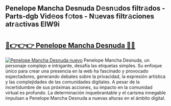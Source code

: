 ## Penelope Mancha Desnuda D𝚎sn𝚞dos filtr𝚊dos - Parts-dgb Vid𝚎os f𝚘tos - N𝚞evas filtr𝚊ciones atr𝚊ctivas ElW9i

# <h2><a href="http://mb4db0.tromn.icu/?c=Penelope+Mancha+Desnuda">🔗👉👉👉 Penelope Mancha Desnuda 🔗🔗</a></h2>

[![Penelope Mancha Desnuda nuevo](https://i.imgur.com/pEAQMta.gif)](http://mb4db0.tromn.icu/?c=Penelope+Mancha+Desnuda)
Penelope Mancha Desnuda, un personaje complejo e intrigante, desafía las etiquetas simples. Su enfoque único para crear una presencia en la web ha fascinado y provocado espectadores, generando debates sobre la privacidad, la expresión artística y las complejidades de las comunidades digitales. A pesar de la incertidumbre de sus próximas acciones, su impacto en la comunidad virtual es profundo. La determinación inquebrantable y el carisma innegable impulsan a Penelope Mancha Desnuda a nuevas alturas en el ámbito digital.
